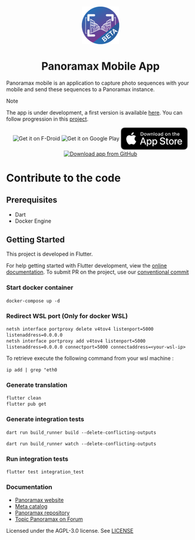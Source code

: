 <p align="center">
<img src="/assets/logo-mobile-app-beta.png" height="100"/>
</p>
<h1 align="center">Panoramax Mobile App</h1>

Panoramax mobile is an application to capture photo sequences with your mobile and send these sequences to a Panoramax instance.

> [!NOTE]
> The app is under development, a first version is available [here](https://github.com/nobelization/panoramax-mobile-app/releases).
> You can follow progression in this [project](https://github.com/orgs/nobelization/projects/1).

<div align="center">
  <!--- <a href="https://f-droid.org/packages/app_id"> --->
    <img src="https://fdroid.gitlab.io/artwork/badge/get-it-on.png" alt="Get it on F-Droid" height="80" align="center"/>
  <!---</a>--->
  <!--- <a href="https://play.google.com/store/apps/app_id"> --->
    <img src='https://play.google.com/intl/en_us/badges/static/images/badges/en_badge_web_generic.png' alt='Get it on Google Play' height="80" align="center"/>
  <!---</a>--->
  <!--- <a href="https://apps.apple.com/us/app/app_id"> --->
    <img src="assets/apple-appstore.svg" alt="Get it on App Store" height="60" align="center"/>
  <!---</a>--->
  <a href="https://github.com/nobelization/panoramax-mobile-app/releases/latest/">
    <img src="https://user-images.githubusercontent.com/663460/26973090-f8fdc986-4d14-11e7-995a-e7c5e79ed925.png" alt="Download app from GitHub" height="80" align="center"/>
  </a>
</div>

# Contribute to the code

## Prerequisites
- Dart
- Docker Engine

## Getting Started

This project is developed in Flutter.

For help getting started with Flutter development, view the
[online documentation](https://docs.flutter.dev/).
To submit PR on the project, use our [conventional commit](https://www.conventionalcommits.org/en/v1.0.0/)

### Start docker container
```shell
docker-compose up -d
```

### Redirect WSL port (Only for docker WSL)
```shell
netsh interface portproxy delete v4tov4 listenport=5000 listenaddress=0.0.0.0
netsh interface portproxy add v4tov4 listenport=5000 listenaddress=0.0.0.0 connectport=5000 connectaddress=<your-wsl-ip>
```
To retrieve <your-wsl-ip> execute the following command from your wsl machine :
```shell
ip add | grep "eth0
```

### Generate translation
```shell
flutter clean
flutter pub get
```

### Generate integration tests
```shell  
dart run build_runner build --delete-conflicting-outputs
```

```shell  
dart run build_runner watch --delete-conflicting-outputs
```

### Run integration tests
```shell  
flutter test integration_test
```

### Documentation

- [Panoramax website](https://panoramax.fr/)
- [Meta catalog](https://api.panoramax.xyz/)
- [Panoramax repository](https://gitlab.com/panoramax/)
- [Topic Panoramax on Forum](https://forum.geocommuns.fr/c/panoramax/6)

Licensed under the AGPL-3.0 license. See [LICENSE](/LICENSE)
